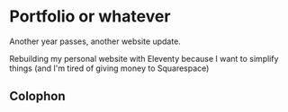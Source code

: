 # Portfolio or whatever
Another year passes, another website update. 

Rebuilding my personal website with Eleventy because I want to simplify things (and I'm tired of giving money to Squarespace)

## Colophon
